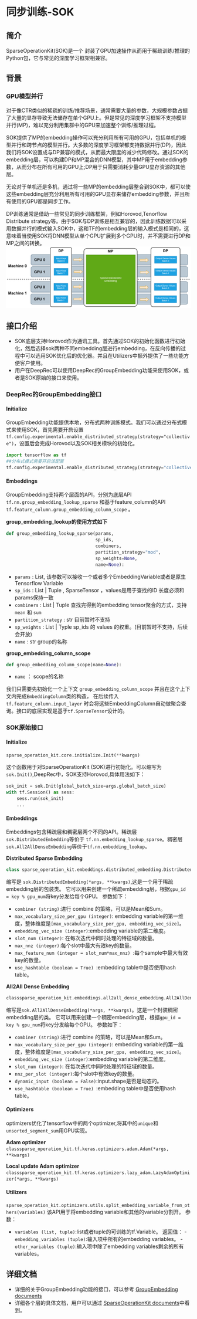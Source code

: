 # 同步训练-SOK
## 简介

SparseOperationKit(SOK)是一个 封装了GPU加速操作从而用于稀疏训练/推理的Python包，它与常见的深度学习框架相兼容。
 	
## 背景
### GPU模型并行
对于像CTR类似的稀疏的训练/推荐场景，通常需要大量的参数，大规模参数占据了大量的显存导致无法储存在单个GPU上。但是常见的深度学习框架不支持模型并行(MP)，难以充分利用集群中的GPU来加速整个训练/推理过程。

SOK提供了MP的embedding操作可以充分利用所有可用的GPU，包括单机的模型并行和跨节点的模型并行。大多数的深度学习框架都支持数据并行(DP)，因此我们将SOK设置成与DP兼容的模式，从而最大限度的减少代码修改。通过SOK的embedding层，可以构建DP和MP混合的DNN模型，其中MP用于embedding参数，从而分布在所有可用的GPU上;DP用于只需要消耗少量GPU显存资源的其他层。

无论对于单机还是多机，通过将一些MP的embedding层整合到SOK中，都可以使这些embedding层充分利用所有可用的GPU显存来储存embedding参数，并且所有使用的GPU都是同步工作。

DP训练通常是借助一些常见的同步训练框架，例如Horovod,Tenorflow Distribute strategy等。由于SOK与DP训练是相互兼容的，因此训练数据可以采用数据并行的模式输入SOK中，这和TF的embedding层的输入模式是相同的，这意味着当使用SOK将DNN模型从单个GPU扩展到多个GPU时，并不需要进行DP和MP之间的转换。
![workflow_of_embeddinglayer.png](SOK/workflow_of_embeddinglayer.png)

 	
## 接口介绍 
- SOK底层支持Horovod作为通讯工具。首先通过SOK的初始化函数进行初始化，然后选择sok两种不同embedding层进行embedding，在反向传播的过程中可以选用SOK优化后的优化器。并且在Utilizers中额外提供了一些功能方便客户使用。
- 用户在DeepRec可以使用DeepRec的GroupEmbedding功能来使用SOK，或者是SOK原始的接口来使用。

### DeepRec的GroupEmbedding接口

#### Initialize
GroupEmbedding功能提供本地，分布式两种训练模式。我们可以通过分布式模式来使用SOK，首先需要开启设置
`tf.config.experimental.enable_distributed_strategy(strategy="collective")`，设置后会完成Horovod以及SOK相关模块的初始化。

```python
import tensorflow as tf
##分布式模式需要开启该配置
tf.config.experimental.enable_distributed_strategy(strategy="collective")
```

#### Embeddings
GroupEmbedding支持两个层面的API，分别为底层API `tf.nn.group_embedding_lookup_sparse` 和基于feature_column的API `tf.feature_column.group_embedding_column_scope` 。

**group_embedding_lookup的使用方式如下**
```python
def group_embedding_lookup_sparse(params,
                                  sp_ids,
                                  combiners,
                                  partition_strategy="mod",
                                  sp_weights=None,
                                  name=None):
```

- `params` : List, 该参数可以接收一个或者多个EmbeddingVariable或者是原生Tensorflow Variable
- `sp_ids` : List | Tuple , SparseTensor ，values是用于查找的ID 长度必须和params保持一致
- `combiners` : List | Tuple 查找完得到的embedding tensor聚合的方式，支持 `mean` 和 `sum`
- `partition_strategy` : str 目前暂时不支持
- `sp_weights` : List | Typle sp_ids 的 values 的权重。(目前暂时不支持，后续会开放)
- `name` : str group的名称

**group_embedding_column_scope**

```python
def group_embedding_column_scope(name=None):
```

- `name` ： scope的名称

我们只需要先初始化一个上下文 `group_embedding_column_scope` 并且在这个上下文内完成`EmbeddingColumn`类的构造，
在后续传入 `tf.feature_column.input_layer` 时会将这些EmbeddingColumn自动做聚合查询。接口的底层实现是基于`tf.SparseTensor`设计的。

### SOK原始接口

#### Initialize
```python
sparse_operation_kit.core.initialize.Init(**kwargs)
```
这个函数用于对SparseOperationKit (SOK)进行初始化。可以缩写为 `sok.Init()`,DeepRec中，SOK支持Horovod,具体用法如下：
```python
sok_init = sok.Init(global_batch_size=args.global_batch_size)
with tf.Session() as sess:
    sess.run(sok_init)
    ...
```
#### Embeddings
Embeddings包含稀疏层和稠密层两个不同的API。稀疏层`sok.DistributedEmbedding`等价于 `tf.nn.embedding_lookup_sparse`。稠密层`sok.All2AllDenseEmbedding`等价于`tf.nn.embedding_lookup`。

**Distributed Sparse Embedding**
```python
class sparse_operation_kit.embeddings.distributed_embedding.DistributedEmbedding(combiner, max_vocabulary_size_per_gpu, embedding_vec_size, slot_num, max_nnz, max_feature_num=1, use_hashtable=True, **kwargs)
```
缩写是 `sok.DistributedEmbedding(*args, **kwargs)`,这是一个用于稀疏embedding层的包装类。 它可以用来创建一个稀疏embedding层，根据`gpu_id = key % gpu_num`将key分发给每个GPU。 
参数如下：
- `combiner (string)`:进行 combine 的策略，可以是Mean和Sum。
- `max_vocabulary_size_per_gpu (integer)`: embedding variable的第一维度，整体维度是`[max_vocabulary_size_per_gpu, embedding_vec_size]`。
- `embedding_vec_size (integer)`:embedding variable的第二维度。
- `slot_num (integer)`: 在每次迭代中同时处理的特征域的数量。
- `max_nnz (integer)`:每个slot中最大有效key的数量。
- `max_feature_num (integer = slot_num*max_nnz) `:每个sample中最大有效key的数量。
- `use_hashtable (boolean = True) `:embedding table中是否使用hash table。

**All2All Dense Embedding**
```python
classsparse_operation_kit.embeddings.all2all_dense_embedding.All2AllDenseEmbedding(max_vocabulary_size_per_gpu, embedding_vec_size, slot_num, nnz_per_slot, dynamic_input=False, use_hashtable=True, **kwargs)
```
缩写是`sok.All2AllDenseEmbedding(*args, **kwargs)`。这是一个封装稠密embedding层的类。 它可以用来创建一个稠密embedding层，根据`gpu_id = key % gpu_num`将key分发给每个GPU。 
参数如下：
- `combiner (string)`:进行 combine 的策略，可以是Mean和Sum。
- `max_vocabulary_size_per_gpu (integer)`: embedding variable的第一维度，整体维度是`[max_vocabulary_size_per_gpu, embedding_vec_size]`。
- `embedding_vec_size (integer)`:embedding variable的第二维度。
- `slot_num (integer)`: 在每次迭代中同时处理的特征域的数量。
- `nnz_per_slot (integer)`:每个slot中有效key的数量。
- `dynamic_input (boolean = False)`:input.shape是否是动态的。
- `use_hashtable (boolean = True) `:embedding table中是否使用hash table。

#### Optimizers
optimizers优化了tensorflow中的两个optimizer,将其中的`unique`和`unsorted_segment_sum`用GPU实现。

**Adam optimizer**
`classsparse_operation_kit.tf.keras.optimizers.adam.Adam(*args, **kwargs)`

**Local update Adam optimizer**
`classsparse_operation_kit.tf.keras.optimizers.lazy_adam.LazyAdamOptimizer(*args, **kwargs)`

#### Utilizers
`sparse_operation_kit.optimizers.utils.split_embedding_variable_from_others(variables)`
该API用于将embedding variable和其他的variable分割开。
参数：
- `variables (list, tuple)`:list或者tuple的可训练的tf.Variable。
返回值：
-`embedding_variables (tuple)`:输入项中所有的embedding variables。
-`other_variables (tuple)`:输入项中除了embedding variables剩余的所有variables。

## 详细文档
- 详细的关于GroupEmbedding功能的接口，可以参考 [GroupEmbedding documents](./Group-Embedding.md)
- 详细各个层的具体文档，用户可以通过 [SparseOperationKit documents](https://nvidia-merlin.github.io/HugeCTR/sparse_operation_kit/master/index.html)中看到。
